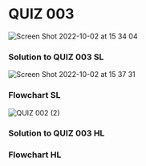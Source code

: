 # QUIZ 003
![Screen Shot 2022-10-02 at 15 34 04](https://user-images.githubusercontent.com/111819437/193441356-831d97b6-d1e5-4b10-b6f2-64c26c51ad50.png)

### Solution to QUIZ 003 SL
![Screen Shot 2022-10-02 at 15 37 31](https://user-images.githubusercontent.com/111819437/193441479-1d6051cc-c689-44a4-aade-73d3d7855abf.png)

### Flowchart SL
![QUIZ 002 (2)](https://user-images.githubusercontent.com/111819437/193441686-9a51d0bb-97a7-4519-aaff-ee3a4aed759d.png)

### Solution to QUIZ 003 HL

### Flowchart HL

